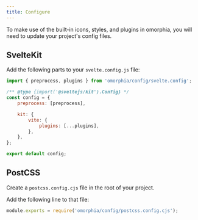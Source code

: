 ```yaml
---
title: Configure
---
```


To make use of the built-in icons, styles, and plugins in omorphia, you will need to update your project's config files.

## SvelteKit

Add the following parts to your `svelte.config.js` file:

```js
import { preprocess, plugins } from 'omorphia/config/svelte.config';

/** @type {import('@sveltejs/kit').Config} */
const config = {
    preprocess: [preprocess],

    kit: {
        vite: {
            plugins: [...plugins],
        },
    },
};

export default config;
```

## PostCSS

Create a `postcss.config.cjs` file in the root of your project.

Add the following line to that file:

```js
module.exports = require('omorphia/config/postcss.config.cjs');
```
